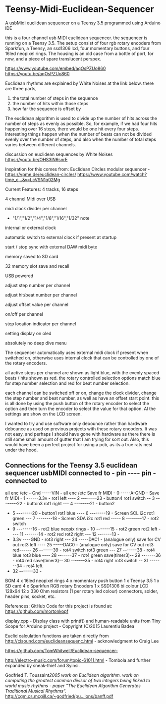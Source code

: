 # Teensy-Midi-Euclidean-Sequencer
A usbMidi euclidean sequencer on a Teensy 3.5 programmed using Arduino IDE

this is a four channel usb MIDI euclidean sequencer. the sequencer is running on a Teensy 3.5. The setup consist of four rgb rotary encoders from Sparkfun, a Teensy, an ssd1306 lcd, four momentary buttons, and four 16led neopixel rings. The housing is an old case from a bottle of port, for now, and a piece of spare translucent perspex.

https://www.youtube.com/embed/aqOsPZUo860
https://youtu.be/aqOsPZUo860

Euclidean rhythms are explained by White Noises at the link below. there are three parts,
1. the total number of steps in the sequence
2. the number of hits within those steps
3. how far the sequence is offset by

The euclidean algorithm is used to divide up the number of hits across the number of steps as evenly as possible. So, for example, if we had four hits happening over 16 steps, there would be one hit every four steps. Interesting things happen when the number of beats can not be divided evenly over the number of steps, and also when the number of total steps varies between different channels.

discussion on euclidean sequences by White Noises
https://youtu.be/OHS3lN6snrE

Inspiration for this comes from:
Euclidean Circles modular sequencer - https://vpme.de/euclidean-circles/
https://www.youtube.com/watch?time_c...&v=LcVSN1q02Mg

Current Features:
4 tracks, 16 steps

4 channel Midi over USB

midi clock divider per channel

- "1/1","1/2","1/4","1/8","1/16","1/32" note 

internal or external clock

automatic switch to external clock if present at startup

start / stop sync with external DAW midi byte

memory saved to SD card

32 memory slot save and recall

USB powered

adjust step number per channel

adjust hit/beat number per channel

adjust offset value per channel

on/off per channel

step location indicator per channel

setting display on oled

absolutely no deep dive menu

The sequencer automatically uses external midi clock if present when switched on, otherwise uses internal clock that can be controlled by one of the rotary encoders.

all active steps per channel are shown as light blue, with the evenly spaced beats / hits shown as red. the rotary controlled selection options match blue for step number selection and red for beat number selection. 

each channel can be switched off or on, change the clock divider, change the step number and beat number, as well as have an offset start point. this is all done by using the push button of the rotary encoder to select the option and then turn the encoder to select the value for that option. Al the settings are show on the LCD screen.

I wanted to try and use software only debounce rather than hardware debounce as used on previous projects with these rotary encoders. It was not easy, and perhaps I should have gone with hardware as there there is still some small amount of gutter that I am trying for sort out. Also, this would have been a perfect project for using a pcb, as its a true rats nest under the hood.

Connections for the Teensy 3.5 euclidean sequencer usbMIDI
connected to - pin ---- pin - connected to
------------------------------------------
all enc /etc - Gnd -----VIN - all enc /etc
Save fr MIDI - 0 -----A-GND -
Save fr MIDI - 1 ------3.3v -
rot1 left ---- 2 --------23 - button4
rot1 switch -- 3 --------22 - button3
rot1 right --- 4 --------21 - button2
- 5 --------20 - button1
rot1 blue ---- 6 --------19 - Screen SCL i2c
rot1 green --- 7 --------18 - Screen SDA i2c
rot1 red ----- 8 --------17 - rot2 switch
- 9 --------16 - rot2 blue
neopix rings - 10 -------15 - rot2 green
rot2 left ---- 11 -------14 - rot2 red
rot2 right --- 12 -------13 - 
- 3.3v ----GND -
rot3 right --- 24 -----DAC1 - (analogue only) save for CV out
rot3 left ---- 25 -----DAC0 - (analogue only) save for CV out
rot3 red------ 26 -------39 - rot4 switch
rot3 green --- 27 -------38 - rot4 blue
rot3 blue ---- 28 -------37 - rot4 green
save(timer3)-- 29 -------36 - rot4 red
save(timer3)-- 30 -------35 - rot4 right
rot3 switch -- 31 -------34 - rot4 left
- 32 -------33 -


BOM
4 x 16led neopixel rings
4 x momentary push button
1 x Teensy 3.5
1 x SD card
4 x Sparkfun RGB rotary Encoders
1 x SSD1306 bi colour LCD 128x64
12 x 330 Ohm resistors (1 per rotary led colour)
connectors, solder, header pins, socket, etc.

References:
GitHub Code for this project is found at:
https://github.com/mortonkopf

display.cpp - Display class with printf() and human-readable units from Tiny Scope for Arduino project - Copyright (C)2015 Laurentiu Badea

Euclid calculation functions are taken directly from http://clsound.com/euclideansequenc.html - acknowledgment to Craig Lee 

https://github.com/TomWhitwell/Euclidean-sequencer-

http://electro-music.com/forum/topic-61011.html - Tombola and further expanded by sneak-thief and Syinsi.

Godfried T. Toussaint*2005 work on Euclidean algorithm. work on computing the greatest common divisor of two integers being linked to world music rhythms - paper “The Euclidean Algorithm Generates Traditional Musical Rhythms”.*
http://cgm.cs.mcgill.ca/~godfried/pu...ions/banff.pdf
